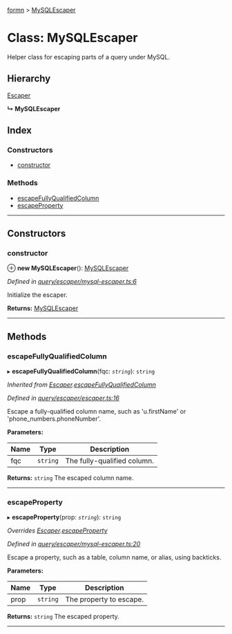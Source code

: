 [formn](../README.md) > [MySQLEscaper](../classes/mysqlescaper.md)

# Class: MySQLEscaper

Helper class for escaping parts of a query under MySQL.

## Hierarchy

 [Escaper](escaper.md)

**↳ MySQLEscaper**

## Index

### Constructors

* [constructor](mysqlescaper.md#constructor)

### Methods

* [escapeFullyQualifiedColumn](mysqlescaper.md#escapefullyqualifiedcolumn)
* [escapeProperty](mysqlescaper.md#escapeproperty)

---

## Constructors

<a id="constructor"></a>

###  constructor

⊕ **new MySQLEscaper**(): [MySQLEscaper](mysqlescaper.md)

*Defined in [query/escaper/mysql-escaper.ts:6](https://github.com/benbotto/formn/blob/f28037b/src/query/escaper/mysql-escaper.ts#L6)*

Initialize the escaper.

**Returns:** [MySQLEscaper](mysqlescaper.md)

___

## Methods

<a id="escapefullyqualifiedcolumn"></a>

###  escapeFullyQualifiedColumn

▸ **escapeFullyQualifiedColumn**(fqc: *`string`*): `string`

*Inherited from [Escaper](escaper.md).[escapeFullyQualifiedColumn](escaper.md#escapefullyqualifiedcolumn)*

*Defined in [query/escaper/escaper.ts:16](https://github.com/benbotto/formn/blob/f28037b/src/query/escaper/escaper.ts#L16)*

Escape a fully-qualified column name, such as 'u.firstName' or 'phone\_numbers.phoneNumber'.

**Parameters:**

| Name | Type | Description |
| ------ | ------ | ------ |
| fqc | `string` |  The fully-qualified column. |

**Returns:** `string`
The escaped column name.

___
<a id="escapeproperty"></a>

###  escapeProperty

▸ **escapeProperty**(prop: *`string`*): `string`

*Overrides [Escaper](escaper.md).[escapeProperty](escaper.md#escapeproperty)*

*Defined in [query/escaper/mysql-escaper.ts:20](https://github.com/benbotto/formn/blob/f28037b/src/query/escaper/mysql-escaper.ts#L20)*

Escape a property, such as a table, column name, or alias, using backticks.

**Parameters:**

| Name | Type | Description |
| ------ | ------ | ------ |
| prop | `string` |  The property to escape. |

**Returns:** `string`
The escaped property.

___

